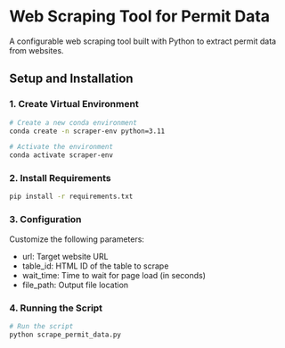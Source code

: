 # Web Scraping Tool for Permit Data

A configurable web scraping tool built with Python to extract permit data from websites.

## Setup and Installation

### 1. Create Virtual Environment
```bash
# Create a new conda environment
conda create -n scraper-env python=3.11

# Activate the environment
conda activate scraper-env
```
### 2. Install Requirements

```bash
pip install -r requirements.txt
```
### 3. Configuration 

Customize the following parameters:
 - url: Target website URL
 - table_id: HTML ID of the table to scrape
 - wait_time: Time to wait for page load (in seconds)
 - file_path: Output file location

### 4. Running the Script 
```bash
# Run the script
python scrape_permit_data.py
```